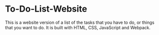 # To-Do-List-Website
 This is a website version of a list of the tasks that you have to do, or things that you want to do. It is built with HTML, CSS, JavaScript and Webpack.
